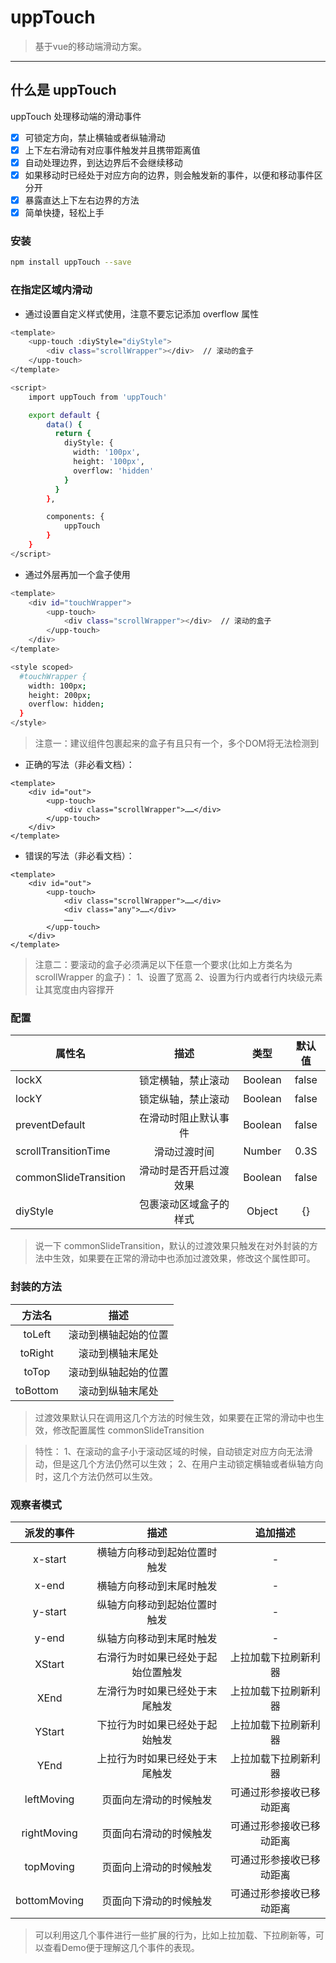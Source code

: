 # uppTouch
> 基于vue的移动端滑动方案。


------

## 什么是 uppTouch
uppTouch 处理移动端的滑动事件

- [x] 可锁定方向，禁止横轴或者纵轴滑动
- [x] 上下左右滑动有对应事件触发并且携带距离值
- [x] 自动处理边界，到达边界后不会继续移动
- [x] 如果移动时已经处于对应方向的边界，则会触发新的事件，以便和移动事件区分开
- [x] 暴露直达上下左右边界的方法
- [x] 简单快捷，轻松上手

### 安装
```bash
npm install uppTouch --save
```

### 在指定区域内滑动
* 通过设置自定义样式使用，注意不要忘记添加 overflow 属性
```bash
<template>
    <upp-touch :diyStyle="diyStyle">
        <div class="scrollWrapper"></div>  // 滚动的盒子
    </upp-touch>
</template>

<script>
    import uppTouch from 'uppTouch'

    export default {
        data() {
          return {
            diyStyle: {
              width: '100px',
              height: '100px',
              overflow: 'hidden'
            }
          }
        },

        components: {
            uppTouch
        }
    }
</script>
```
* 通过外层再加一个盒子使用
```bash
<template>
    <div id="touchWrapper">
        <upp-touch>
            <div class="scrollWrapper"></div>  // 滚动的盒子
        </upp-touch>
    </div>
</template>

<style scoped>
  #touchWrapper {
    width: 100px;
    height: 200px;
    overflow: hidden;
  }
</style>
```

> 注意一：建议组件包裹起来的盒子有且只有一个，多个DOM将无法检测到

* 正确的写法（非必看文档）：
```
<template>
    <div id="out">
        <upp-touch>
            <div class="scrollWrapper">……</div>
        </upp-touch>
    </div>
</template>
```
* 错误的写法（非必看文档）：
```
<template>
    <div id="out">
        <upp-touch>
            <div class="scrollWrapper">……</div>
            <div class="any">……</div>
            ……
        </upp-touch>
    </div>
</template>
```
> 注意二：要滚动的盒子必须满足以下任意一个要求(比如上方类名为 scrollWrapper 的盒子)：
            1、设置了宽高
            2、设置为行内或者行内块级元素让其宽度由内容撑开

### 配置
| 属性名     | 描述   |  类型  |  默认值  |
| --------   | :----:  | :----:  | :----:  |
| lockX     | 锁定横轴，禁止滚动 |   Boolean     |   false     |
| lockY        |   锁定纵轴，禁止滚动   |   Boolean     |   false   |
| preventDefault        |   在滑动时阻止默认事件   |   Boolean     |   false   |
| scrollTransitionTime        |   滑动过渡时间   |   Number     |   0.3S   |
| commonSlideTransition        |   滑动时是否开启过渡效果   |    Boolean     |  false   |
| diyStyle        |   包裹滚动区域盒子的样式   |   Object     |   {}   |

> 说一下 commonSlideTransition，默认的过渡效果只触发在对外封装的方法中生效，如果要在正常的滑动中也添加过渡效果，修改这个属性即可。

### 封装的方法
| 方法名     | 描述   |
| :----:   | :----:  |
| toLeft     | 滚动到横轴起始的位置 |
| toRight        |   滚动到横轴末尾处   |
| toTop        |   滚动到纵轴起始的位置   |
| toBottom        |   滚动到纵轴末尾处   |
> 过渡效果默认只在调用这几个方法的时候生效，如果要在正常的滑动中也生效，修改配置属性 commonSlideTransition

> 特性：
1、在滚动的盒子小于滚动区域的时候，自动锁定对应方向无法滑动，但是这几个方法仍然可以生效；
2、在用户主动锁定横轴或者纵轴方向时，这几个方法仍然可以生效。

### 观察者模式
| 派发的事件     | 描述   | 追加描述
| :----:   | :----:  | :----:  |
| x-start | 横轴方向移动到起始位置时触发 | -
| x-end | 横轴方向移动到末尾时触发 | -
| y-start | 纵轴方向移动到起始位置时触发 | -
| y-end | 纵轴方向移动到末尾时触发 | -
| XStart | 右滑行为时如果已经处于起始位置触发 | 上拉加载下拉刷新利器
| XEnd | 左滑行为时如果已经处于末尾触发 | 上拉加载下拉刷新利器
| YStart | 下拉行为时如果已经处于起始触发 | 上拉加载下拉刷新利器
| YEnd | 上拉行为时如果已经处于末尾触发 | 上拉加载下拉刷新利器
| leftMoving | 页面向左滑动的时候触发 | 可通过形参接收已移动距离
| rightMoving | 页面向右滑动的时候触发 | 可通过形参接收已移动距离
| topMoving | 页面向上滑动的时候触发 | 可通过形参接收已移动距离
| bottomMoving | 页面向下滑动的时候触发 | 可通过形参接收已移动距离
> 可以利用这几个事件进行一些扩展的行为，比如上拉加载、下拉刷新等，可以查看Demo便于理解这几个事件的表现。
